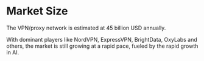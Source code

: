 # Market Size

The VPN/proxy network is estimated at 45 billion USD annually.

With dominant players like NordVPN, ExpressVPN, BrightData, OxyLabs and others, the market is still growing at a rapid
pace, fueled by the rapid growth in AI.
